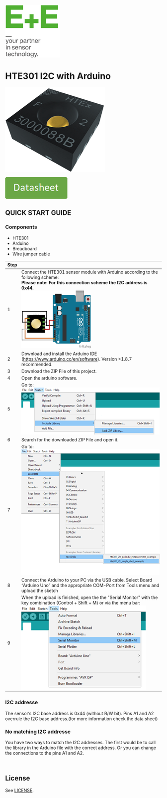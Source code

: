 [![E+E_Logo](./images/epluse-logo.png)](https://www.epluse.com/en/)

# HTE301 I2C with Arduino


![HTE301](./images/HTE301.png) 


<!--[![button1](./images/learn-more.png)](https://www.epluse.com/products/humidity-instruments/humidity-sensing-elements/hte301/)   -->
[![button2](./images/data-sheet.png)](https://www.epluse.com/fileadmin/data/product/hte301/datasheet_HTE301.pdf) 



## QUICK START GUIDE  

### Components 
- HTE301
- Arduino
- Breadboard 
- Wire jumper cable <br>

| Step |                                                                                                                                                             |
|------|-------------------------------------------------------------------------------------------------------------------------------------------------------------|
| 1    | Connect the HTE301 sensor module with Arduino according to the following scheme:<br>__Please note: For this connection scheme the I2C address is 0x44.__ <br>  [<img src="images/HTE301_arduino.png" width="50%"/>](images/HTE301_arduino.png)|
| 2    | Download and install the Arduino IDE (https://www.arduino.cc/en/software). Version >1.8.7 recommended.                                                            |
| 3    | Download the ZIP File of this project.|
| 4    | Open the arduino software.|
| 5    | Go to: <br>[<img src="images/add_library.png" width="550"/>](images/add_library.png) |
| 6    | Search for the downloaded ZIP File and open it.|
| 7    | Go to:<br>[<img src="images/open_file.png" width="500"/>](images/open_file.png)|
| 8    | Connect the Arduino to your PC via the USB cable. Select Board “Arduino Uno” and the appropriate COM-Port from Tools menu and upload the sketch |
| 9    | When the upload is finished, open the the "Serial Monitor" with the key combination (Control + Shift + M) or via the menu bar: <br> [<img src="images/serial_Monitor.png" width="400"/>](images/serial_Monitor.png) |

### I2C addresse 
The sensor‘s I2C base address is 0x44 (without R/W bit). Pins A1 and A2 overrule the I2C base address.(for more information check the data sheet) <br>

### No matching I2C addresse
You have two ways to match the I2C addresses. The first would be to call the library in the Arduino file with the correct address. Or you can change the connections to the pins A1 and A2.
<br> 


<br>

## License 
See [LICENSE](LICENSE).
